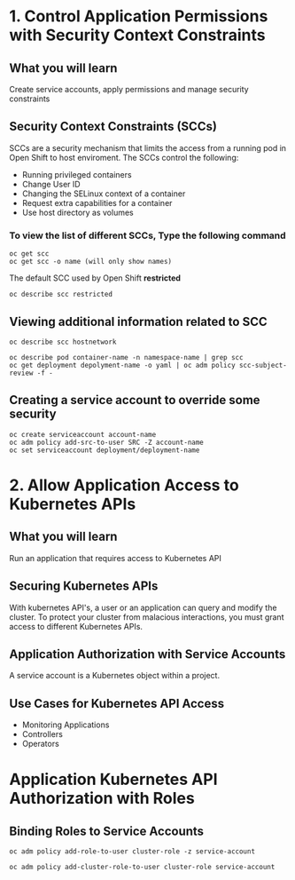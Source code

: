 # 1. Control Application Permissions with Security Context Constraints

## What you will learn
Create service accounts, apply permissions and manage security constraints

## Security Context Constraints (SCCs)
SCCs are a security mechanism that limits the access from a running pod in Open Shift to host enviroment. The SCCs control the following:
- Running privileged containers
- Change User ID
- Changing the SELinux context of a container
- Request extra capabilities for a container
- Use host directory as volumes

### To view the list of different SCCs, Type the following command

```
oc get scc
oc get scc -o name (will only show names)
```

The default SCC used by Open Shift **restricted**

```
oc describe scc restricted
```

## Viewing additional information related to SCC

```
oc describe scc hostnetwork

oc describe pod container-name -n namespace-name | grep scc
oc get deployment depolyment-name -o yaml | oc adm policy scc-subject-review -f -
```

## Creating a service account to override some security

```
oc create serviceaccount account-name
oc adm policy add-src-to-user SRC -Z account-name
oc set serviceaccount deployment/deployment-name
```

# 2.  Allow Application Access to Kubernetes APIs

## What you will learn
Run an application that requires access to Kubernetes API

## Securing Kubernetes APIs
With kubernetes API's, a user or an application can query and modify the cluster. To protect your cluster from malacious interactions, you must grant access to different Kubernetes APIs.

## Application Authorization with Service Accounts
A service account is a Kubernetes object within a project.

## Use Cases for Kubernetes API Access
- Monitoring Applications
- Controllers
- Operators

# Application Kubernetes API Authorization with Roles

## Binding Roles to Service Accounts

```
oc adm policy add-role-to-user cluster-role -z service-account
```

```
oc adm policy add-cluster-role-to-user cluster-role service-account
```
